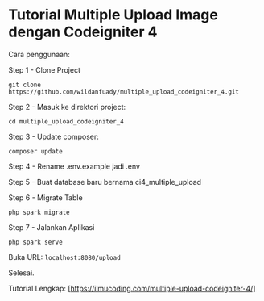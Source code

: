 # Tutorial Multiple Upload Image dengan Codeigniter 4

Cara penggunaan:

Step 1 - Clone Project

```git clone https://github.com/wildanfuady/multiple_upload_codeigniter_4.git```

Step 2 - Masuk ke direktori project:

```cd multiple_upload_codeigniter_4```

Step 3 - Update composer:

```composer update```

Step 4 - Rename .env.example jadi .env

Step 5 - Buat database baru bernama ci4_multiple_upload

Step 6 - Migrate Table

```php spark migrate```

Step 7 - Jalankan Aplikasi

```php spark serve```

Buka URL: ```localhost:8080/upload```

Selesai.

Tutorial Lengkap: [https://ilmucoding.com/multiple-upload-codeigniter-4/]
